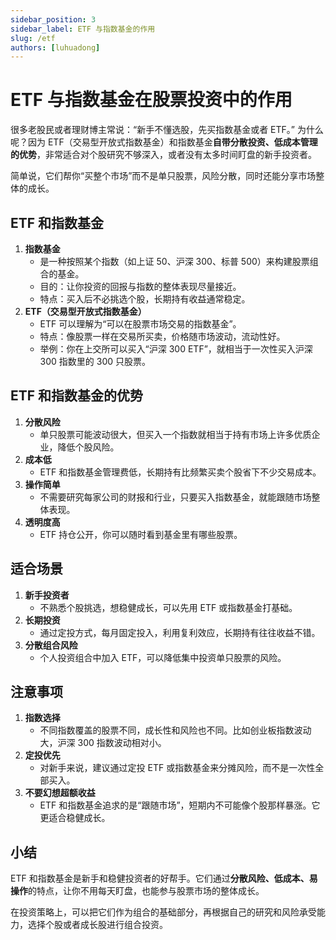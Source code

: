 ```yaml
---
sidebar_position: 3
sidebar_label: ETF 与指数基金的作用
slug: /etf
authors: [luhuadong]
---
```


# ETF 与指数基金在股票投资中的作用

很多老股民或者理财博主常说：“新手不懂选股，先买指数基金或者 ETF。” 为什么呢？因为 ETF（交易型开放式指数基金）和指数基金**自带分散投资、低成本管理的优势**，非常适合对个股研究不够深入，或者没有太多时间盯盘的新手投资者。

简单说，它们帮你“买整个市场”而不是单只股票，风险分散，同时还能分享市场整体的成长。



## ETF 和指数基金

1. **指数基金**
   - 是一种按照某个指数（如上证 50、沪深 300、标普 500）来构建股票组合的基金。
   - 目的：让你投资的回报与指数的整体表现尽量接近。
   - 特点：买入后不必挑选个股，长期持有收益通常稳定。
2. **ETF（交易型开放式指数基金）**
   - ETF 可以理解为“可以在股票市场交易的指数基金”。
   - 特点：像股票一样在交易所买卖，价格随市场波动，流动性好。
   - 举例：你在上交所可以买入“沪深 300 ETF”，就相当于一次性买入沪深 300 指数里的 300 只股票。



## ETF 和指数基金的优势

1. **分散风险**
   - 单只股票可能波动很大，但买入一个指数就相当于持有市场上许多优质企业，降低个股风险。
2. **成本低**
   - ETF 和指数基金管理费低，长期持有比频繁买卖个股省下不少交易成本。
3. **操作简单**
   - 不需要研究每家公司的财报和行业，只要买入指数基金，就能跟随市场整体表现。
4. **透明度高**
   - ETF 持仓公开，你可以随时看到基金里有哪些股票。



## 适合场景

1. **新手投资者**
   - 不熟悉个股挑选，想稳健成长，可以先用 ETF 或指数基金打基础。
2. **长期投资**
   - 通过定投方式，每月固定投入，利用复利效应，长期持有往往收益不错。
3. **分散组合风险**
   - 个人投资组合中加入 ETF，可以降低集中投资单只股票的风险。



## 注意事项

1. **指数选择**
   - 不同指数覆盖的股票不同，成长性和风险也不同。比如创业板指数波动大，沪深 300 指数波动相对小。
2. **定投优先**
   - 对新手来说，建议通过定投 ETF 或指数基金来分摊风险，而不是一次性全部买入。
3. **不要幻想超额收益**
   - ETF 和指数基金追求的是“跟随市场”，短期内不可能像个股那样暴涨。它更适合稳健成长。



## 小结

ETF 和指数基金是新手和稳健投资者的好帮手。它们通过**分散风险、低成本、易操作**的特点，让你不用每天盯盘，也能参与股票市场的整体成长。

在投资策略上，可以把它们作为组合的基础部分，再根据自己的研究和风险承受能力，选择个股或者成长股进行组合投资。



